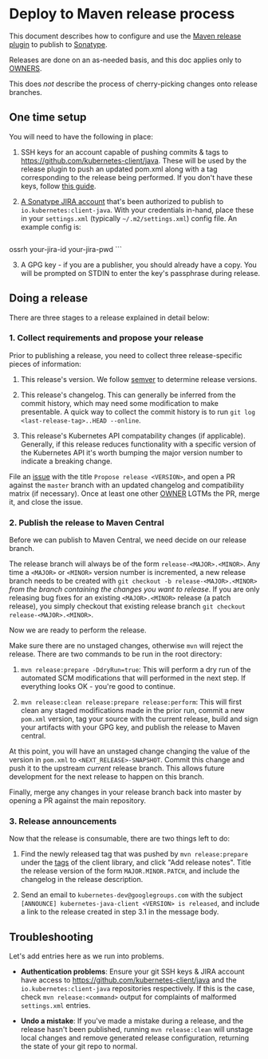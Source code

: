 # Deploy to Maven release process

This document describes how to configure and use the [Maven release
plugin](http://maven.apache.org/maven-release/maven-release-plugin) to publish
to [Sonatype](http://central.sonatype.org/).

Releases are done on an as-needed basis, and this doc applies only to
[OWNERS](https://github.com/kubernetes-client/java/blob/master/OWNERS).

This does _not_ describe the process of cherry-picking changes onto release
branches.

## One time setup

You will need to have the following in place:

1. SSH keys for an account capable of pushing commits & tags to
   https://github.com/kubernetes-client/java. These will be used by the release
   plugin to push an updated pom.xml along with a tag corresponding to the
   release being performed. If you don't have these keys, follow [this
   guide](https://help.github.com/articles/connecting-to-github-with-ssh/).

2. [A Sonatype JIRA
   account](https://issues.sonatype.org/secure/Signup!default.jspa) that's been
   authorized to publish to `io.kubernetes:client-java`. With your credentials
   in-hand, place these in your `settings.xml` (typically
   `~/.m2/settings.xml`) config file. An example config is:
   ```xml
<settings>
  <servers>
    <server>
      <id>ossrh</id>
      <username>your-jira-id</username>
      <password>your-jira-pwd</password>
    </server>
  </servers>
</settings>
   ```

3. A GPG key - if you are a publisher, you should already have a copy. You will
   be prompted on STDIN to enter the key's passphrase during release.

## Doing a release

There are three stages to a release explained in detail below:

### 1. Collect requirements and propose your release

Prior to publishing a release, you need to collect three release-specific pieces
of information:

1. This release's version. We follow [semver](http://semver.org/) to determine
   release versions.

2. This release's changelog. This can generally be inferred from the commit
   history, which may need some modification to make presentable. A quick way
   to collect the commit history is to run
   `git log <last-release-tag>..HEAD --online`.

3. This release's Kubernetes API compatability changes (if applicable).
   Generally, if this release reduces functionality with a specific version of
   the Kubernetes API it's worth bumping the major version number to indicate a
   breaking change.

File an [issue](https://github.com/kubernetes-client/java/issues) with the
title `Propose release <VERSION>`, and open a PR against the `master` branch
with an updated changelog and compatibility matrix (if necessary). Once at
least one other
[OWNER](https://github.com/kubernetes-client/java/blob/master/OWNERS) LGTMs the
PR, merge it, and close the issue.

### 2. Publish the release to Maven Central

Before we can publish to Maven Central, we need decide on our release branch.

The release branch will always be of the form `release-<MAJOR>.<MINOR>`. Any
time a `<MAJOR>` or `<MINOR>` version number is incremented, a new release
branch needs to be created with `git checkout -b release-<MAJOR>.<MINOR>` _from
the branch containing the changes you want to release_. If you are only
releasing bug fixes for an existing `<MAJOR>.<MINOR>` release (a patch
release), you simply checkout that existing release branch `git checkout
release-<MAJOR>.<MINOR>`.

Now we are ready to perform the release.

Make sure there are no unstaged changes, otherwise `mvn` will reject the
release. There are two commands to be run in the root directory:

1. `mvn release:prepare -DdryRun=true`: This will perform a dry run of the
   automated SCM modifications that will performed in the next step. If
   everything looks OK - you're good to continue.

2. `mvn release:clean release:prepare release:perform`: This will first clean
   any staged modifications made in the prior run, commit a new `pom.xml`
   version, tag your source with the current release, build and sign your
   artifacts with your GPG key, and publish the release to Maven central.

At this point, you will have an unstaged change changing the value of the
version in `pom.xml` to `<NEXT_RELEASE>-SNAPSHOT`. Commit this change and push
it to the upstream _current_ release branch. This allows future development for
the next release to happen on this branch.

Finally, merge any changes in your release branch back into master by opening a
PR against the main repository. 

### 3. Release announcements

Now that the release is consumable, there are two things left to do:

1. Find the newly released tag that was pushed by `mvn release:prepare` under
   the [tags](https://github.com/kubernetes-client/java/tags) of the client
   library, and click "Add release notes". Title the release version of the form
   `MAJOR.MINOR.PATCH`, and include the changelog in the release description.

2. Send an email to `kubernetes-dev@googlegroups.com` with the subject
   `[ANNOUNCE] kubernetes-java-client <VERSION> is released`, and include a
   link to the release created in step 3.1 in the message body.

## Troubleshooting

Let's add entries here as we run into problems.

* **Authentication problems**: Ensure your git SSH keys & JIRA account have
  access to https://github.com/kubernetes-client/java and the
  `io.kubernetes:client-java` repositories respectively. If this is the case,
  check `mvn release:<command>` output for complaints of malformed
  `settings.xml` entries.

* **Undo a mistake**: If you've made a mistake during a release, and the
  release hasn't been published, running `mvn release:clean` will unstage local
  changes and remove generated release configuration, returning the state of
  your git repo to normal.
